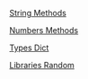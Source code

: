 [String Methods](https://docs.python.org/3/library/stdtypes.html#string-methods)

[Numbers Methods](https://docs.python.org/3/library/functions.html#round)

[Types Dict](https://docs.python.org/3/library/stdtypes.html#mapping-types-dict)

[Libraries Random](https://docs.python.org/3/library/random.html)